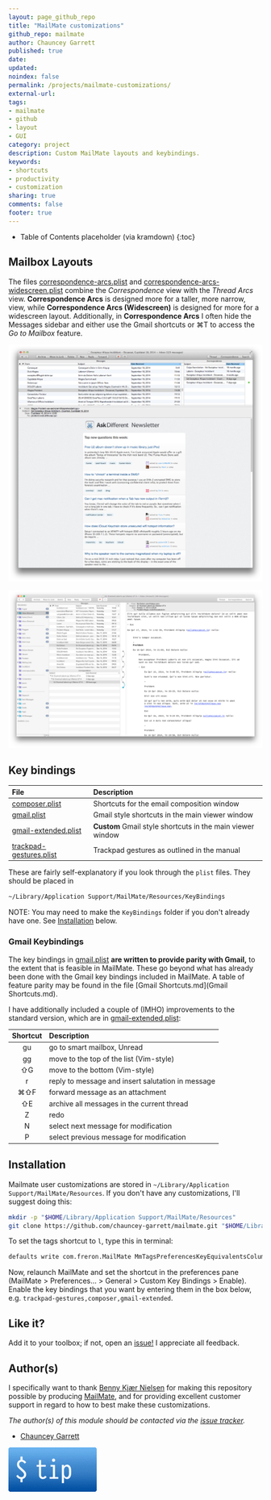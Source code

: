 ```yaml
---
layout: page_github_repo
title: "MailMate customizations"
github_repo: mailmate
author: Chauncey Garrett
published: true
date:
updated:
noindex: false
permalink: /projects/mailmate-customizations/
external-url:
tags:
- mailmate
- github
- layout
- GUI
category: project
description: Custom MailMate layouts and keybindings.
keywords:
- shortcuts
- productivity
- customization
sharing: true
comments: false
footer: true
---
```


* Table of Contents placeholder (via kramdown)
{:toc}

## Mailbox Layouts

The files [correspondence-arcs.plist](Layouts/Mailboxes/correspondence-arcs.plist) and [correspondence-arcs-widescreen.plist](Layouts/Mailboxes/correspondence-arcs-widescreen.plist) combine the *Correspondence* view with the *Thread Arcs* view. **Correspondence Arcs** is designed more for a taller, more narrow, view, while **Correspondence Arcs (Widescreen)** is designed for more for a widescreen layout. Additionally, in **Correspondence Arcs** I often hide the Messages sidebar and either use the Gmail shortcuts or ⌘T to access the *Go to Mailbox* feature.

![Correspondence Arcs, with hidden sidebar](img/correspondence-arcs.png)

![Correspondence Arcs (Widescreen)](img/correspondence-arcs-widescreen.png)

## Key bindings

| File                                                           | Description
| :---                                                           | :---
| [composer.plist](Keybindings/composer.plist)                   | Shortcuts for the email composition window
| [gmail.plist](Keybindings/gmail.plist)                         | Gmail style shortcuts in the main viewer window
| [gmail-extended.plist](Keybindings/gmail-extended.plist)       | **Custom** Gmail style shortcuts in the main viewer window
| [trackpad-gestures.plist](Keybindings/trackpad-gestures.plist) | Trackpad gestures as outlined in the manual

These are fairly self-explanatory if you look through the `plist` files. They should be placed in

```sh
~/Library/Application Support/MailMate/Resources/KeyBindings
```

NOTE: You may need to make the `KeyBindings` folder if you don't already have one. See [Installation](#installation) below.

### Gmail Keybindings

The key bindings in [gmail.plist](Keybindings/gmail.plist) **are written to provide parity with Gmail,** to the extent that is feasible in MailMate. These go beyond what has already been done with the Gmail key bindings included in MailMate. A table of feature parity may be found in the file [Gmail Shortcuts.md](Gmail Shortcuts.md).

I have additionally included a couple of (IMHO) improvements to the standard version, which are in [gmail-extended.plist](Keybindings/gmail-extended.plist):

| Shortcut | Description
| :---:    | :---
| gu       | go to smart mailbox, Unread
| gg       | move to the top of the list (Vim-style)
| ⇧G       | move to the bottom (Vim-style)
| r        | reply to message and insert salutation in message
| ⌘⇧F      | forward message as an attachment
| ⇧E       | archive all messages in the current thread
| Z        | redo
| N        | select next message for modification
| P        | select previous message for modification

## Installation

Mailmate user customizations are stored in `~/Library/Application Support/MailMate/Resources`. If you don't have any customizations, I'll suggest doing this:

```sh
mkdir -p "$HOME/Library/Application Support/MailMate/Resources"
git clone https://github.com/chauncey-garrett/mailmate.git "$HOME/Library/Application Support/MailMate/Resources"
```

To set the tags shortcut to `l`, type this in terminal:

```sh
defaults write com.freron.MailMate MmTagsPreferencesKeyEquivalentsColumnEnabled -bool YES
```

Now, relaunch MailMate and set the shortcut in the preferences pane (MailMate > Preferences... > General > Custom Key Bindings > Enable). Enable the key bindings that you want by entering them in the box below, e.g. `trackpad-gestures,composer,gmail-extended`.

## Like it?

Add it to your toolbox; if not, open an [issue!](https://github.com/chauncey-garrett/mailmate/issues "chauncey-garrett/mailmate/issues") I appreciate all feedback.

## Author(s)

I specifically want to thank [Benny Kjær Nielsen](http://freron.com/about/index.html#about_me) for making this repository possible by producing [MailMate](http://freron.com), and for providing excellent customer support in regard to how to best make these customizations.

*The author(s) of this module should be contacted via the [issue tracker](https://github.com/chauncey-garrett/mailmate/issues "chauncey-garrett/mailmate/issues").*

  - [Chauncey Garrett](https://github.com/chauncey-garrett "chauncey-garrett")

[![](/img/tip.gif)](http://chauncey.io/about/index.html#tip)
